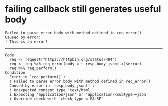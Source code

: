# failing callback still generates useful body

    Failed to parse error body with method defined in req_error()
    Caused by error:
    ! This is an error!

---

    Code
      req <- request("https://httpbin.org/status/404")
      req <- req %>% req_error(body = ~ resp_body_json(.x)$error)
      req %>% req_perform()
    Condition
      Error in `req_perform()`:
      ! Failed to parse error body with method defined in req_error()
      Caused by error in `resp_body_json()`:
      ! Unexpected content type 'text/html'
      i Expecting 'application/json' or 'application/<subtype>+json'
      i Override check with `check_type = FALSE`

